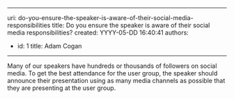 

---
uri: do-you-ensure-the-speaker-is-aware-of-their-social-media-responsibilities
title: Do you ensure the speaker is aware of their social media responsibilities?
created: YYYY-05-DD 16:40:41
authors:
  - id: 1
    title: Adam Cogan
---




<span class='intro'> <p>​Many of our speakers have hundreds or thousands of followers on social media. To get the best attendance for the user group, the speaker should announce their presentation using as many media channels as possible that they are presenting at the user group.​​​​<br></p>​ </span>




